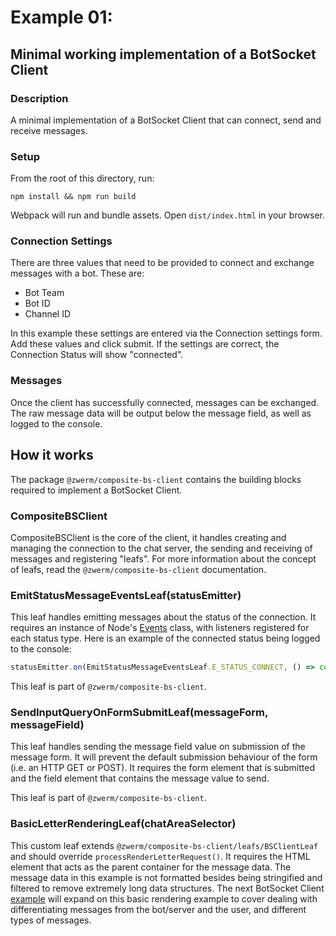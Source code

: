 # Example 01:
## Minimal working implementation of a BotSocket Client
### Description
A minimal implementation of a BotSocket Client that can connect, send and receive messages.
### Setup
From the root of this directory, run:
```
npm install && npm run build
```
Webpack will run and bundle assets. Open `dist/index.html` in your browser.
### Connection Settings
There are three values that need to be provided to connect and exchange messages with a bot. These are:
* Bot Team
* Bot ID
* Channel ID

In this example these settings are entered via the Connection settings form. Add these values and click submit. If the settings are correct, the Connection Status will show "connected".

### Messages
Once the client has successfully connected, messages can be exchanged. The raw message data will be output below the message field, as well as logged to the console.

## How it works
The package `@zwerm/composite-bs-client` contains the building blocks required to implement a BotSocket Client.
### CompositeBSClient
CompositeBSClient is the core of the client, it handles creating and managing the connection to the chat server, the sending and receiving of messages and registering "leafs". For more information about the concept of leafs, read the `@zwerm/composite-bs-client` documentation.
### EmitStatusMessageEventsLeaf(statusEmitter)
This leaf handles emitting messages about the status of the connection. It requires an instance of Node's [Events](https://nodejs.org/api/events.html) class, with listeners registered for each status type. Here is an example of the connected status being logged to the console:
```javascript
statusEmitter.on(EmitStatusMessageEventsLeaf.E_STATUS_CONNECT, () => console.log('connected'));
```

This leaf is part of `@zwerm/composite-bs-client`.
### SendInputQueryOnFormSubmitLeaf(messageForm, messageField)
This leaf handles sending the message field value on submission of the message form. It will prevent the default submission behaviour of the form (i.e. an HTTP GET or POST). It requires the form element that is submitted and the field element that contains the message value to send.

This leaf is part of `@zwerm/composite-bs-client`.
### BasicLetterRenderingLeaf(chatAreaSelector)
This custom leaf extends `@zwerm/composite-bs-client/leafs/BSClientLeaf` and should override `processRenderLetterRequest()`. It requires the HTML element that acts as the parent container for the message data. The message data in this example is not formatted besides being stringified and filtered to remove extremely long data structures. The next BotSocket Client [example](../02-extended/) will expand on this basic rendering example to cover dealing with differentiating messages from the bot/server and the user, and different types of messages.
